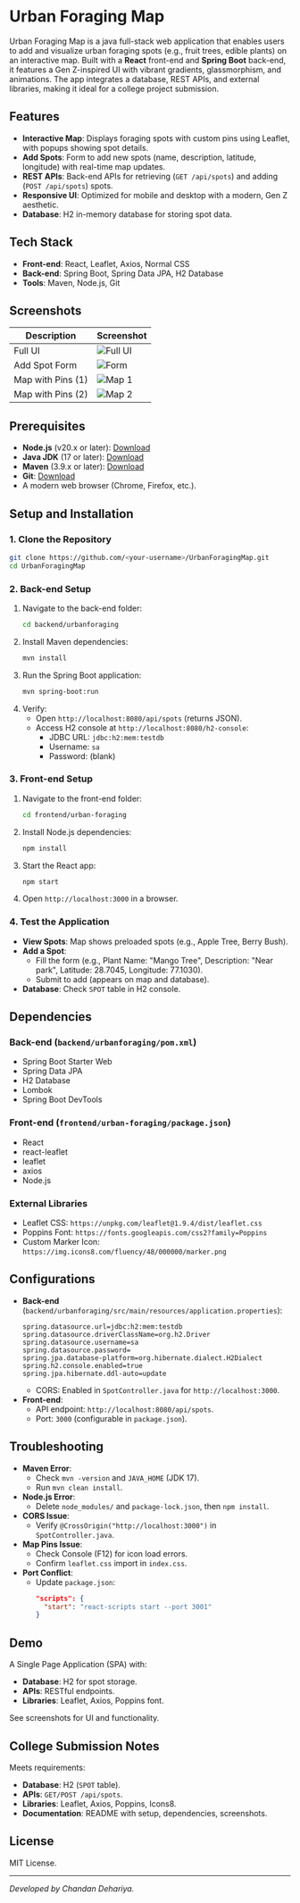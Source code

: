 # Urban Foraging Map

Urban Foraging Map is a java full-stack web application that enables users to add and visualize urban foraging spots (e.g., fruit trees, edible plants) on an interactive map. Built with a **React** front-end and **Spring Boot** back-end, it features a Gen Z-inspired UI with vibrant gradients, glassmorphism, and animations. The app integrates a database, REST APIs, and external libraries, making it ideal for a college project submission.

## Features
- **Interactive Map**: Displays foraging spots with custom pins using Leaflet, with popups showing spot details.
- **Add Spots**: Form to add new spots (name, description, latitude, longitude) with real-time map updates.
- **REST APIs**: Back-end APIs for retrieving (`GET /api/spots`) and adding (`POST /api/spots`) spots.
- **Responsive UI**: Optimized for mobile and desktop with a modern, Gen Z aesthetic.
- **Database**: H2 in-memory database for storing spot data.

## Tech Stack
- **Front-end**: React, Leaflet, Axios, Normal CSS
- **Back-end**: Spring Boot, Spring Data JPA, H2 Database
- **Tools**: Maven, Node.js, Git

## Screenshots
| Description | Screenshot |
|-------------|------------|
| Full UI | ![Full UI](screenshots/uii.png) |
| Add Spot Form | ![Form](screenshots/formmm.png) |
| Map with Pins (1) | ![Map 1](screenshots/mappp.png) |
| Map with Pins (2) | ![Map 2](screenshots/mapp2.png) |

## Prerequisites
- **Node.js** (v20.x or later): [Download](https://nodejs.org/)
- **Java JDK** (17 or later): [Download](https://www.oracle.com/java/technologies/javase-jdk17-downloads.html)
- **Maven** (3.9.x or later): [Download](https://maven.apache.org/download.cgi)
- **Git**: [Download](https://git-scm.com/)
- A modern web browser (Chrome, Firefox, etc.).

## Setup and Installation
### 1. Clone the Repository
```bash
git clone https://github.com/<your-username>/UrbanForagingMap.git
cd UrbanForagingMap
```

### 2. Back-end Setup
1. Navigate to the back-end folder:
   ```bash
   cd backend/urbanforaging
   ```
2. Install Maven dependencies:
   ```bash
   mvn install
   ```
3. Run the Spring Boot application:
   ```bash
   mvn spring-boot:run
   ```
4. Verify:
   - Open `http://localhost:8080/api/spots` (returns JSON).
   - Access H2 console at `http://localhost:8080/h2-console`:
     - JDBC URL: `jdbc:h2:mem:testdb`
     - Username: `sa`
     - Password: (blank)

### 3. Front-end Setup
1. Navigate to the front-end folder:
   ```bash
   cd frontend/urban-foraging
   ```
2. Install Node.js dependencies:
   ```bash
   npm install
   ```
3. Start the React app:
   ```bash
   npm start
   ```
4. Open `http://localhost:3000` in a browser.

### 4. Test the Application
- **View Spots**: Map shows preloaded spots (e.g., Apple Tree, Berry Bush).
- **Add a Spot**:
  - Fill the form (e.g., Plant Name: "Mango Tree", Description: "Near park", Latitude: 28.7045, Longitude: 77.1030).
  - Submit to add (appears on map and database).
- **Database**: Check `SPOT` table in H2 console.

## Dependencies
### Back-end (`backend/urbanforaging/pom.xml`)
- Spring Boot Starter Web
- Spring Data JPA
- H2 Database
- Lombok
- Spring Boot DevTools

### Front-end (`frontend/urban-foraging/package.json`)
- React
- react-leaflet
- leaflet
- axios
- Node.js

### External Libraries
- Leaflet CSS: `https://unpkg.com/leaflet@1.9.4/dist/leaflet.css`
- Poppins Font: `https://fonts.googleapis.com/css2?family=Poppins`
- Custom Marker Icon: `https://img.icons8.com/fluency/48/000000/marker.png`

## Configurations
- **Back-end** (`backend/urbanforaging/src/main/resources/application.properties`):
  ```properties
  spring.datasource.url=jdbc:h2:mem:testdb
  spring.datasource.driverClassName=org.h2.Driver
  spring.datasource.username=sa
  spring.datasource.password=
  spring.jpa.database-platform=org.hibernate.dialect.H2Dialect
  spring.h2.console.enabled=true
  spring.jpa.hibernate.ddl-auto=update
  ```
  - CORS: Enabled in `SpotController.java` for `http://localhost:3000`.
- **Front-end**:
  - API endpoint: `http://localhost:8080/api/spots`.
  - Port: `3000` (configurable in `package.json`).

## Troubleshooting
- **Maven Error**:
  - Check `mvn -version` and `JAVA_HOME` (JDK 17).
  - Run `mvn clean install`.
- **Node.js Error**:
  - Delete `node_modules/` and `package-lock.json`, then `npm install`.
- **CORS Issue**:
  - Verify `@CrossOrigin("http://localhost:3000")` in `SpotController.java`.
- **Map Pins Issue**:
  - Check Console (F12) for icon load errors.
  - Confirm `leaflet.css` import in `index.css`.
- **Port Conflict**:
  - Update `package.json`:
    ```json
    "scripts": {
      "start": "react-scripts start --port 3001"
    }
    ```

## Demo
A Single Page Application (SPA) with:
- **Database**: H2 for spot storage.
- **APIs**: RESTful endpoints.
- **Libraries**: Leaflet, Axios, Poppins font.

See screenshots for UI and functionality.

## College Submission Notes
Meets requirements:
- **Database**: H2 (`SPOT` table).
- **APIs**: `GET/POST /api/spots`.
- **Libraries**: Leaflet, Axios, Poppins, Icons8.
- **Documentation**: README with setup, dependencies, screenshots.

## License
MIT License.

---
*Developed by Chandan Dehariya.*
